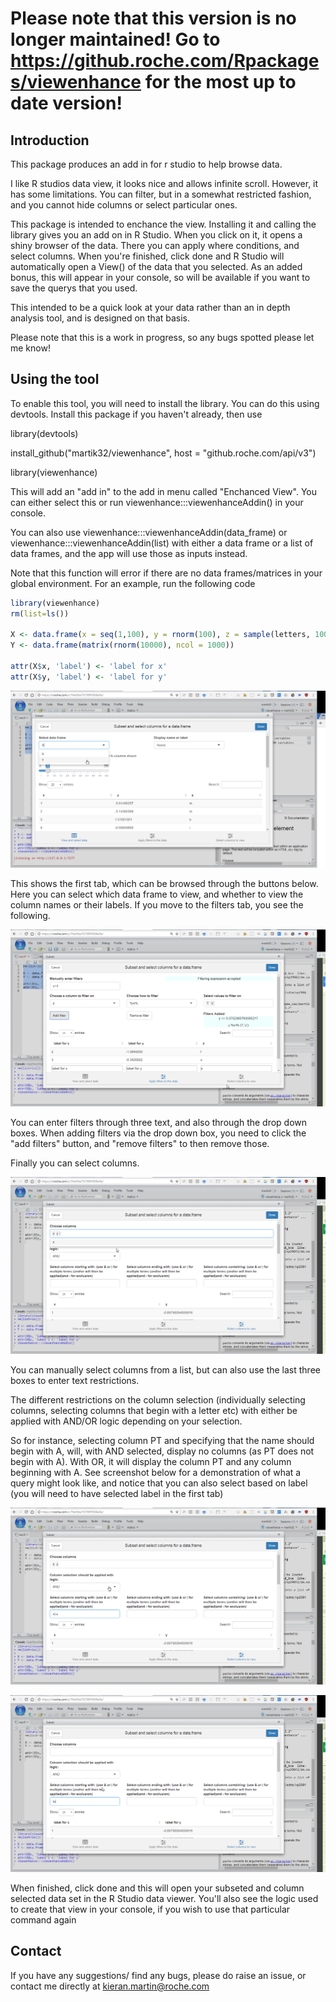 # Please note that this version is no longer maintained! Go to https://github.roche.com/Rpackages/viewenhance for the most up to date version!


## Introduction 
This package produces an add in for r studio to help browse data.

I like R studios data view, it looks nice and allows infinite scroll. However, it has some limitations. You can filter, but in a somewhat restricted fashion, and you cannot hide columns or select particular ones.

This package is intended to enchance the view. Installing it and calling the library gives you an add on in R Studio. When you click on it, it opens a shiny browser of the data. There you can apply where conditions, and select columns. When you're finished, click done and R Studio will automatically open a View() of the data that you selected. As an added bonus, this will appear in your console, so will be available if you want to save the querys that you used.

This intended to be a quick look at your data rather than an in depth analysis tool, and is designed on that basis.

Please note that this is a work in progress, so any bugs spotted please let me know!

## Using the tool

To enable this tool, you will need to install the library. You can do this using devtools. Install this package if you haven't already, then use

library(devtools)

install_github("martik32/viewenhance", host = "github.roche.com/api/v3")

library(viewenhance)

This will add an "add in" to the add in menu called "Enchanced View". You can either select this or run viewenhance:::viewenhanceAddin() in your console.

You can also use viewenhance:::viewenhanceAddin(data_frame) or viewenhance:::viewenhanceAddin(list) with either a data frame or a list of data frames, and the app will use those as inputs instead. 

Note that this function will error if there are no data frames/matrices in your global environment. For an example, run the following code

```r
library(viewenhance)
rm(list=ls())

X <- data.frame(x = seq(1,100), y = rnorm(100), z = sample(letters, 100, replace = T))
Y <- data.frame(matrix(rnorm(10000), ncol = 1000))

attr(X$x, 'label') <- 'label for x'
attr(X$y, 'label') <- 'label for y'
```


![Screen shot of view enhance](images/landing_select.png)

This shows the first tab, which can be browsed through the buttons below. Here you can select which data frame to view, and whether to view the column names or their labels. If you move to the filters tab, you see the following.

![Screen shot of view enhance](images/multiplefilters.png)

You can enter filters through three text, and also through the drop down boxes. When adding filters via the drop down box, you need to click the "add filters" button, and "remove filters" to then remove those.

Finally you can select columns.

![Screen shot of view enhance](images/selectcolumns.png)

You can manually select columns from a list, but can also use the last three boxes to enter text restrictions.

The different restrictions on the column selection (individually selecting columns, selecting columns that begin with a letter etc) with either be applied with AND/OR logic depending on your selection.

So for instance, selecting column PT and specifying that the name should begin with A, will, with AND selected, display no columns (as PT does not begin with A). With OR, it will display the column PT and any column beginning with A. See screenshot below for a demonstration of what a query might look like, and notice that you can also select based on label (you will need to have selected label in the first tab)

![Screen shot of view enhance with terms filled in ](images/columnsstring.png)

![Screen shot of view enhance with terms filled in ](images/columnonlabel.png)

When finished, click done and this will open your subseted and column selected data set in the R Studio data viewer. You'll also see the logic used to create that view in your console, if you wish to use that particular command again

## Contact

If you have any suggestions/ find any bugs, please do raise an issue, or contact me directly at kieran.martin@roche.com
